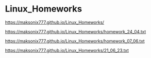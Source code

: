 # Linux_Homeworks

https://maksonix777.github.io/Linux_Homeworks/

https://maksonix777.github.io/Linux_Homeworks/homework_24_04.txt

https://maksonix777.github.io/Linux_Homeworks/homework_07_06.txt


https://maksonix777.github.io/Linux_Homeworks/21_06_23.txt
